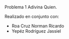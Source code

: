 Problema 1 Adivina Quien.

Realizado en conjunto con:
  - Roa Cruz Norman Ricardo
  - Yepéz Rodríguez Jassiel
